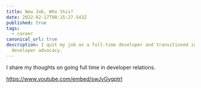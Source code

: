 ```yaml
---
title: New Job, Who this?
date: 2022-02-17T08:15:27.543Z
published: true
tags:
  - career
canonical_url: true
description: I quit my job as a full-time developer and transitioned into
  developer advocacy.
---
```

I share my thoughts on going full time in developer relations.

https://www.youtube.com/embed/swJvGygptrI